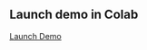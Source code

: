 ## Launch demo in Colab
<a href="https://colab.research.google.com/github/modelop/risk2022/standardized-test-builder.ipynb">Launch Demo</a>
